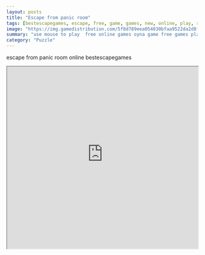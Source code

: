 ```yaml
---
layout: posts
title: "Escape from panic room"
tags: [bestescapegames, escape, free, game, games, new, online, play, room, download, panic, free, online, games, oyna, game, free, games, play, play, games]
image: "https://img.gamedistribution.com/5f8d789eea054030bfaa9522da2d8f2a.jpg"
summary: "use mouse to play  free online games oyna game free games play play games"
category: "Puzzle"
---
```


escape from panic room online bestescapegames

<iframe width="100%" height="480px;" src="https://flash.gamedistribution.com?game=5f8d789eea054030bfaa9522da2d8f2a"></iframe>